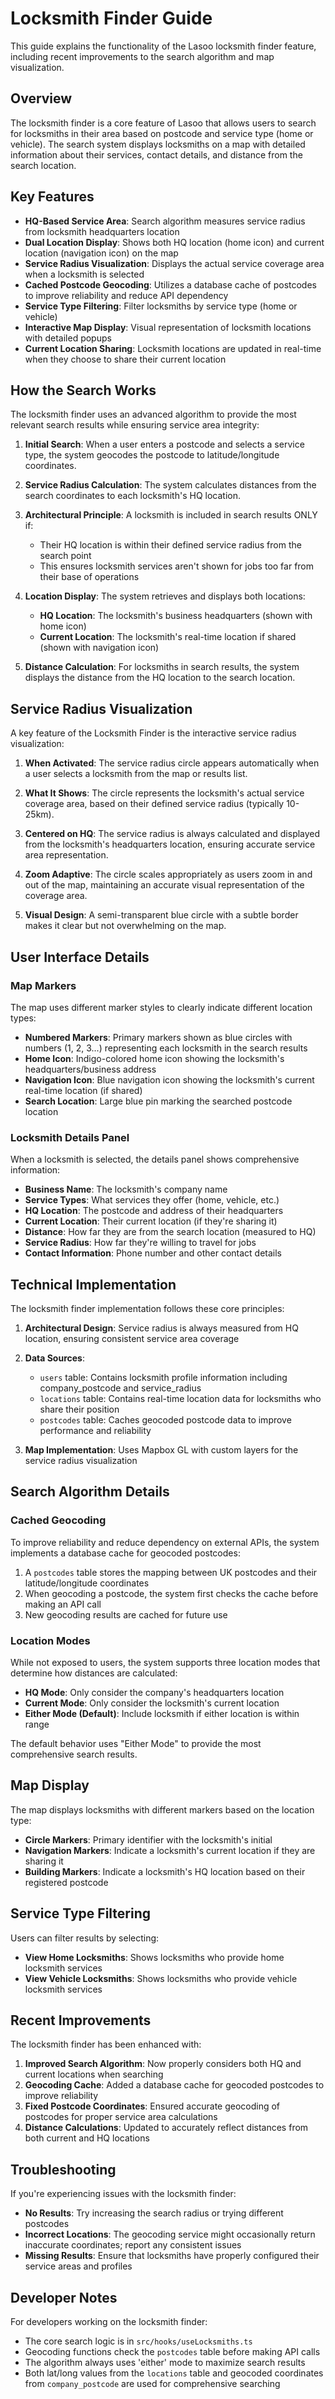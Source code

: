 # Locksmith Finder Guide

This guide explains the functionality of the Lasoo locksmith finder feature, including recent improvements to the search algorithm and map visualization.

## Overview

The locksmith finder is a core feature of Lasoo that allows users to search for locksmiths in their area based on postcode and service type (home or vehicle). The search system displays locksmiths on a map with detailed information about their services, contact details, and distance from the search location.

## Key Features

- **HQ-Based Service Area**: Search algorithm measures service radius from locksmith headquarters location
- **Dual Location Display**: Shows both HQ location (home icon) and current location (navigation icon) on the map
- **Service Radius Visualization**: Displays the actual service coverage area when a locksmith is selected
- **Cached Postcode Geocoding**: Utilizes a database cache of postcodes to improve reliability and reduce API dependency
- **Service Type Filtering**: Filter locksmiths by service type (home or vehicle)
- **Interactive Map Display**: Visual representation of locksmith locations with detailed popups
- **Current Location Sharing**: Locksmith locations are updated in real-time when they choose to share their current location

## How the Search Works

The locksmith finder uses an advanced algorithm to provide the most relevant search results while ensuring service area integrity:

1. **Initial Search**: When a user enters a postcode and selects a service type, the system geocodes the postcode to latitude/longitude coordinates.

2. **Service Radius Calculation**: The system calculates distances from the search coordinates to each locksmith's HQ location.

3. **Architectural Principle**: A locksmith is included in search results ONLY if:
   - Their HQ location is within their defined service radius from the search point
   - This ensures locksmith services aren't shown for jobs too far from their base of operations

4. **Location Display**: The system retrieves and displays both locations:
   - **HQ Location**: The locksmith's business headquarters (shown with home icon)
   - **Current Location**: The locksmith's real-time location if shared (shown with navigation icon)

5. **Distance Calculation**: For locksmiths in search results, the system displays the distance from the HQ location to the search location.

## Service Radius Visualization

A key feature of the Locksmith Finder is the interactive service radius visualization:

1. **When Activated**: The service radius circle appears automatically when a user selects a locksmith from the map or results list.

2. **What It Shows**: The circle represents the locksmith's actual service coverage area, based on their defined service radius (typically 10-25km).

3. **Centered on HQ**: The service radius is always calculated and displayed from the locksmith's headquarters location, ensuring accurate service area representation.

4. **Zoom Adaptive**: The circle scales appropriately as users zoom in and out of the map, maintaining an accurate visual representation of the coverage area.

5. **Visual Design**: A semi-transparent blue circle with a subtle border makes it clear but not overwhelming on the map.

## User Interface Details

### Map Markers

The map uses different marker styles to clearly indicate different location types:

- **Numbered Markers**: Primary markers shown as blue circles with numbers (1, 2, 3...) representing each locksmith in the search results
- **Home Icon**: Indigo-colored home icon showing the locksmith's headquarters/business address
- **Navigation Icon**: Blue navigation icon showing the locksmith's current real-time location (if shared)
- **Search Location**: Large blue pin marking the searched postcode location

### Locksmith Details Panel

When a locksmith is selected, the details panel shows comprehensive information:

- **Business Name**: The locksmith's company name
- **Service Types**: What services they offer (home, vehicle, etc.)
- **HQ Location**: The postcode and address of their headquarters
- **Current Location**: Their current location (if they're sharing it)
- **Distance**: How far they are from the search location (measured to HQ)
- **Service Radius**: How far they're willing to travel for jobs
- **Contact Information**: Phone number and other contact details

## Technical Implementation

The locksmith finder implementation follows these core principles:

1. **Architectural Design**: Service radius is always measured from HQ location, ensuring consistent service area coverage

2. **Data Sources**:
   - `users` table: Contains locksmith profile information including company_postcode and service_radius
   - `locations` table: Contains real-time location data for locksmiths who share their position
   - `postcodes` table: Caches geocoded postcode data to improve performance and reliability

3. **Map Implementation**: Uses Mapbox GL with custom layers for the service radius visualization

## Search Algorithm Details

### Cached Geocoding

To improve reliability and reduce dependency on external APIs, the system implements a database cache for geocoded postcodes:

1. A `postcodes` table stores the mapping between UK postcodes and their latitude/longitude coordinates
2. When geocoding a postcode, the system first checks the cache before making an API call
3. New geocoding results are cached for future use

### Location Modes

While not exposed to users, the system supports three location modes that determine how distances are calculated:

- **HQ Mode**: Only consider the company's headquarters location
- **Current Mode**: Only consider the locksmith's current location 
- **Either Mode (Default)**: Include locksmith if either location is within range

The default behavior uses "Either Mode" to provide the most comprehensive search results.

## Map Display

The map displays locksmiths with different markers based on the location type:

- **Circle Markers**: Primary identifier with the locksmith's initial
- **Navigation Markers**: Indicate a locksmith's current location if they are sharing it
- **Building Markers**: Indicate a locksmith's HQ location based on their registered postcode

## Service Type Filtering

Users can filter results by selecting:

- **View Home Locksmiths**: Shows locksmiths who provide home locksmith services
- **View Vehicle Locksmiths**: Shows locksmiths who provide vehicle locksmith services

## Recent Improvements

The locksmith finder has been enhanced with:

1. **Improved Search Algorithm**: Now properly considers both HQ and current locations when searching
2. **Geocoding Cache**: Added a database cache for geocoded postcodes to improve reliability
3. **Fixed Postcode Coordinates**: Ensured accurate geocoding of postcodes for proper service area calculations
4. **Distance Calculations**: Updated to accurately reflect distances from both current and HQ locations

## Troubleshooting

If you're experiencing issues with the locksmith finder:

- **No Results**: Try increasing the search radius or trying different postcodes
- **Incorrect Locations**: The geocoding service might occasionally return inaccurate coordinates; report any consistent issues
- **Missing Results**: Ensure that locksmiths have properly configured their service areas and profiles

## Developer Notes

For developers working on the locksmith finder:

- The core search logic is in `src/hooks/useLocksmiths.ts`
- Geocoding functions check the `postcodes` table before making API calls
- The algorithm always uses 'either' mode to maximize search results
- Both lat/long values from the `locations` table and geocoded coordinates from `company_postcode` are used for comprehensive searching
